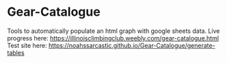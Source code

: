 # Gear-Catalogue
Tools to automatically populate an html graph with google sheets data.
Live progress here: https://illinoisclimbingclub.weebly.com/gear-catalogue.html
Test site here: https://noahssarcastic.github.io/Gear-Catalogue/generate-tables

